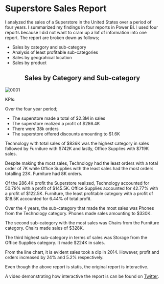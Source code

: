 # Superstore Sales Report

I analyzed the sales of a Superstore in the United States over a period of four years. I summarized my findings in four reports in Power BI. I used four  reports because I did not want to cram up a lof of information into one report. The report are broken down as follows;

* Sales by category and sub-category
* Analysis of least profitable sub-categories
* Sales by geograhical location
* Sales by product

<div align="center">
  <h2>Sales by Category and Sub-category</h2>
</div>

![0001](https://user-images.githubusercontent.com/104911707/193447508-2c75bc6f-c730-49ad-b04c-e6fe23958380.png)

KPIs:

Over the four year period;
* The superstore made a total of $2.3M in sales
* The superstore realized a profit of $286.4K
* There were 38k orders
* The superstore offered discounts amounting to $1.6K

Technology with total sales of $836K was the highest category in sales followed by Furniture with $742K and lastly, Office Supplies with $719K sales.

Despite making the most sales, Technology had the least orders with a total order of 7K while Office Supplies with the least sales had the most orders totalling 23K. Furniture had 8K orders.

Of the 286.4K profit the Superstore realized, Technology accounted for 50.79% with a profit of $145.5K.
Office Supplies accounted for 42.77% with a profit of $122.5K.
Furniture, the least profitable category with a profit of $18.5K accounted for 6.44% of total profit.

Over the 4 years, the sub-category that made the most sales was Phones from the Technology category. Phones made sales amounting to $330K.

The second sub-category with the most sales was Chairs from the Furniture category. Chairs made sales of $328K.

The third highest sub-category in terms of sales was Storage from the Office Supplies category. It made $224K in sales.

From the line chart, it is evident sales took a dip in 2014. However, profit and orders increased by 24% and 5.2% respectively.

Even though the above report is statis, the original report is interactive.

A video demonstrating how interactive the report is can be found on [Twitter](https://twitter.com/samuelayer07/status/1575169059104358400).


